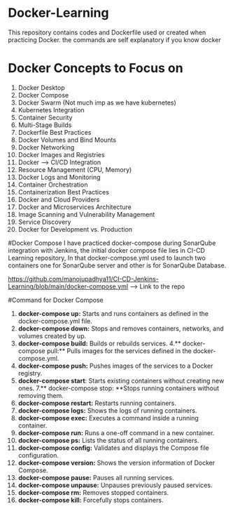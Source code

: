 # Docker-Learning
This repository contains codes and Dockerfile used or created when practicing Docker.
the commands are self explanatory if you know docker 

# Docker Concepts to Focus on 
1. Docker Desktop
2. Docker Compose
3. Docker Swarm (Not much imp as we have kubernetes)
4. Kubernetes Integration
5. Container Security
6. Multi-Stage Builds
7. Dockerfile Best Practices
8. Docker Volumes and Bind Mounts
9. Docker Networking
10. Docker Images and Registries
11. Docker --> CI/CD Integration
12. Resource Management (CPU, Memory)
13. Docker Logs and Monitoring
15. Container Orchestration
16. Containerization Best Practices
17. Docker and Cloud Providers
18. Docker and Microservices Architecture
19. Image Scanning and Vulnerability Management
20. Service Discovery
21. Docker for Development vs. Production


#Docker Compose 
I have practiced docker-compose during SonarQube integration with Jenkins, the initial docker compose file lies in CI-CD Learning repository,
In that docker-compose.yml used to launch two containers one for SonarQube server and other is for SonarQube Database. 

https://github.com/manojupadhya11/CI-CD-Jenkins-Learning/blob/main/docker-compose.yml   --> Link to the repo

#Command for Docker Compose
1. **docker-compose up:** Starts and runs containers as defined in the docker-compose.yml file.
2. **docker-compose down:** Stops and removes containers, networks, and volumes created by up.
3. **docker-compose build:** Builds or rebuilds services.
4.** docker-compose pull:** Pulls images for the services defined in the docker-compose.yml.
5. **docker-compose push:** Pushes images of the services to a Docker registry.
6. **docker-compose start**: Starts existing containers without creating new ones.
7.** docker-compose stop: **Stops running containers without removing them.
8. **docker-compose restart:** Restarts running containers.
9. **docker-compose logs:** Shows the logs of running containers.
10. **docker-compose exec:** Executes a command inside a running container.
11. **docker-compose run:** Runs a one-off command in a new container.
12. **docker-compose ps:** Lists the status of all running containers.
13. **docker-compose config:** Validates and displays the Compose file configuration.
14. **docker-compose version:** Shows the version information of Docker Compose.
15. **docker-compose pause:** Pauses all running services.
16. **docker-compose unpause:** Unpauses previously paused services.
17. **docker-compose rm:** Removes stopped containers.
18. **docker-compose kill:** Forcefully stops containers.




